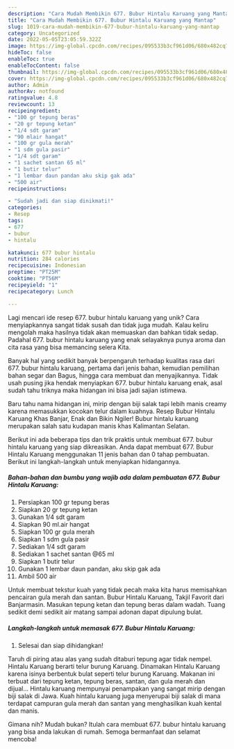 ```yaml
---
description: "Cara Mudah Membikin 677. Bubur Hintalu Karuang yang Mantap"
title: "Cara Mudah Membikin 677. Bubur Hintalu Karuang yang Mantap"
slug: 1019-cara-mudah-membikin-677-bubur-hintalu-karuang-yang-mantap
category: Uncategorized
date: 2022-05-05T23:05:59.322Z
image: https://img-global.cpcdn.com/recipes/095533b3cf961d06/680x482cq70/677-bubur-hintalu-karuang-foto-resep-utama.jpg
hideToc: false
enableToc: true
enableTocContent: false
thumbnail: https://img-global.cpcdn.com/recipes/095533b3cf961d06/680x482cq70/677-bubur-hintalu-karuang-foto-resep-utama.jpg
cover: https://img-global.cpcdn.com/recipes/095533b3cf961d06/680x482cq70/677-bubur-hintalu-karuang-foto-resep-utama.jpg
author: Admin
authorAv: notfound
ratingvalue: 4.8
reviewcount: 13
recipeingredient:
- "100 gr tepung beras"
- "20 gr tepung ketan"
- "1/4 sdt garam"
- "90 mlair hangat"
- "100 gr gula merah"
- "1 sdm gula pasir"
- "1/4 sdt garam"
- "1 sachet santan 65 ml"
- "1 butir telur"
- "1 lembar daun pandan aku skip gak ada"
- "500 air"
recipeinstructions:

- "Sudah jadi dan siap dinikmati!"
categories:
- Resep
tags:
- 677
- bubur
- hintalu

katakunci: 677 bubur hintalu 
nutrition: 284 calories
recipecuisine: Indonesian
preptime: "PT25M"
cooktime: "PT56M"
recipeyield: "1"
recipecategory: Lunch

---
```





Lagi mencari ide resep 677. bubur hintalu karuang yang unik? Cara menyiapkannya sangat tidak susah dan tidak juga mudah. Kalau keliru mengolah maka hasilnya tidak akan memuaskan dan bahkan tidak sedap. Padahal 677. bubur hintalu karuang yang enak selayaknya punya aroma dan cita rasa yang bisa memancing selera Kita.





Banyak hal yang sedikit banyak berpengaruh terhadap kualitas rasa dari 677. bubur hintalu karuang, pertama dari jenis bahan, kemudian pemilihan bahan segar dan Bagus, hingga cara membuat dan menyajikannya. Tidak usah pusing jika hendak menyiapkan 677. bubur hintalu karuang enak,      asal sudah tahu triknya maka hidangan ini bisa jadi sajian istimewa.














Baru tahu nama hidangan ini, mirip dengan biji salak tapi lebih manis creamy karena memasukkan kocokan telur dalam kuahnya. Resep Bubur Hintalu Karuang Khas Banjar, Enak dan Bikin Ngiler! Bubur hintalu karuang merupakan salah satu kudapan manis khas Kalimantan Selatan.






Berikut ini ada beberapa tips dan trik praktis untuk membuat 677. bubur hintalu karuang yang siap dikreasikan. Anda dapat membuat 677. Bubur Hintalu Karuang menggunakan 11 jenis bahan dan 0 tahap pembuatan. Berikut ini langkah-langkah untuk menyiapkan hidangannya.

<!--inarticleads1-->

##### Bahan-bahan dan bumbu yang wajib ada dalam pembuatan 677. Bubur Hintalu Karuang:

1. Persiapkan 100 gr tepung beras
1. Siapkan 20 gr tepung ketan
1. Gunakan 1/4 sdt garam
1. Siapkan 90 ml.air hangat
1. Siapkan 100 gr gula merah
1. Siapkan 1 sdm gula pasir
1. Sediakan 1/4 sdt garam
1. Sediakan 1 sachet santan @65 ml
1. Siapkan 1 butir telur
1. Gunakan 1 lembar daun pandan, aku skip gak ada
1. Ambil 500 air


Untuk membuat tekstur kuah yang tidak pecah maka kita harus memisahkan pencairan gula merah dan santan. Bubur Hintalu Karuang, Takjil Favorit dari Banjarmasin. Masukan tepung ketan dan tepung beras dalam wadah. Tuang sedikit demi sedikit air matang sampai adonan dapat dipulung bulat. 

<!--inarticleads2-->

##### Langkah-langkah untuk memasak 677. Bubur Hintalu Karuang:


1. Selesai dan siap dihidangkan!

Taruh di piring atau alas yang sudah ditaburi tepung agar tidak nempel. Hintalu Karuang berarti telur burung Karuang. Dinamakan Hintalu Karuang karena isinya berbentuk bulat seperti telur burung Karuang. Makanan ini terbuat dari tepung ketan, tepung beras, santan, dan gula merah dan dijual… Hintalu karuang mempunyai penampakan yang sangat mirip dengan biji salak di Jawa. Kuah hintalu karuang juga menyerupai biji salak di mana terdapat campuran gula merah dan santan yang menghasilkan kuah kental dan manis. 

Gimana nih? Mudah bukan? Itulah cara membuat 677. bubur hintalu karuang yang bisa anda lakukan di rumah. Semoga bermanfaat dan selamat mencoba!

